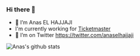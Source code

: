 ### Hi there 👋

- 🔭 I’m Anas EL HAJJAJI
- I'm currently working for [Ticketmaster](https://www.ticketmaster.com)
- 🦜 I’m on Twitter https://twitter.com/anaselhajjaji

![Anas's github stats](https://github-readme-stats.vercel.app/api?username=anaselhajjaji&show_icons=true)
